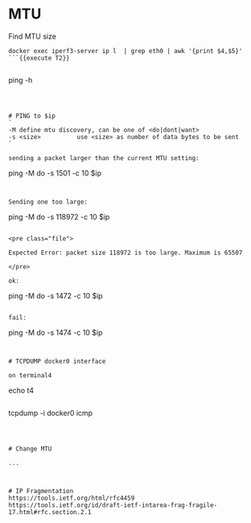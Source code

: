 

# MTU


Find MTU size
```
docker exec iperf3-server ip l  | grep eth0 | awk '{print $4,$5}'
```{{execute T2}}


```
ping -h
```{{execute T2}}



# PING to $ip
`
-M define mtu discovery, can be one of <do|dont|want>
-s <size>          use <size> as number of data bytes to be sent
`

sending a packet larger than the current MTU setting:
```
ping -M do -s 1501 -c 10 $ip
```{{execute T2}}


Sending one too large:
```
ping -M do -s 118972 -c 10 $ip
```{{execute T2}}

<pre class="file">

Expected Error: packet size 118972 is too large. Maximum is 65507

</pre>

ok:
```
ping -M do -s 1472 -c 10 $ip
```{{execute T2}}

fail:
```
ping -M do -s 1474 -c 10 $ip
```{{execute T2}}


# TCPDUMP docker0 interface

on terminal4
```
echo t4
```{{execute T4}}

```
tcpdump -i docker0 icmp
```{{execute T4}}



# Change MTU 

...

```
```{{execute T2}}


# IP Fragmentation
https://tools.ietf.org/html/rfc4459
https://tools.ietf.org/id/draft-ietf-intarea-frag-fragile-17.html#rfc.section.2.1

